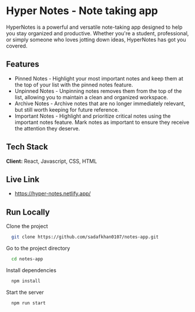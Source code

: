 
# Hyper Notes - Note taking app

HyperNotes is a powerful and versatile note-taking app designed to help you stay organized and productive. Whether you're a student, professional, or simply someone who loves jotting down ideas, HyperNotes has got you covered.




## Features

- Pinned Notes - Highlight your most important notes and keep them at the top of your list with the pinned notes feature. 
- Unpinned Notes - Unpinning notes removes them from the top of the list, allowing you to maintain a clean and organized workspace.
- Archive Notes - Archive notes that are no longer immediately relevant, but still worth keeping for future reference.
- Important Notes - Highlight and prioritize critical notes using the important notes feature. Mark notes as important to ensure they receive the attention they deserve.




## Tech Stack

**Client:** React, Javascript, CSS, HTML

## Live Link
- https://hyper-notes.netlify.app/


## Run Locally

Clone the project

```bash
  git clone https://github.com/sadafkhan0107/notes-app.git
```

Go to the project directory

```bash
  cd notes-app
```

Install dependencies

```bash
  npm install
```

Start the server

```bash
  npm run start
```


